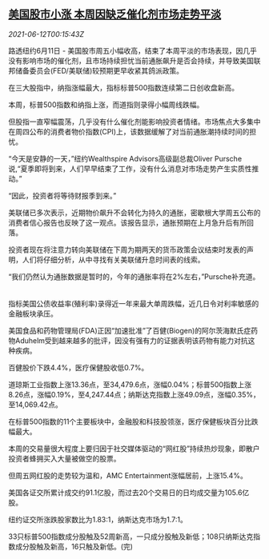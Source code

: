 <!--1623457862000-->
[美国股市小涨 本周因缺乏催化剂市场走势平淡](https://cn.reuters.com/article/us-stock-market-fed-0612-idCNKCS2DO00G)
------

<div><i>2021-06-12T00:15:43Z</i></div><p>路透纽约6月11日 - 美国股市周五小幅收高，结束了本周平淡的市场表现，因几乎没有影响市场的催化剂，且市场持续担忧当前通胀飙升是否会持续，并导致美国联邦储备委员会(FED/美联储)较预期更早收紧其鸽派政策。</p><p>在三大股指中，纳指涨幅最大，指标标普500指数连续第二日创收盘新高。</p><p>本周，标普500指数和纳指上涨，而道指则录得小幅周线跌幅。 　</p><p>但股指一直窄幅震荡，几乎没有什么催化剂能影响投资者情绪。市场焦点大多集中在周四公布的消费者物价指数(CPI)上，该数据缓解了对当前通胀潮持续时间的担忧。</p><p>“今天是安静的一天，”纽约Wealthspire Advisors高级副总裁Oliver Pursche说,“夏季即将到来，人们早早结束了工作，没有什么消息对市场走势产生实质性推动。” 　</p><p>“因此，投资者将等待财报季到来。” 　</p><p>美联储已多次表示，近期物价飙升不会转化为持久的通胀，密歇根大学周五公布的消费者信心报告也反映了这一观点。该报告显示，通胀预期在上月急升后有所回落。 　</p><p>投资者现在将注意力转向美联储在下周为期两天的货币政策会议结束时发表的声明，人们将仔细分析，从中寻找有关美联储升息时间表的线索。 　</p><p>“我们仍然认为通胀数据是暂时的，今年的通胀率将在2%左右，”Pursche补充道。 　</p><p>指标美国公债收益率(殖利率)录得近一年来最大单周跌幅，近几日令对利率敏感的金融板块承压。</p><p>美国食品和药物管理局(FDA)正因“加速批准”了百健(Biogen)的阿尔茨海默氏症药物Aduhelm受到越来越多的批评，因没有强有力的证据表明该药物有能力对抗这种疾病。 　</p><p>百健股价下跌4.4%，医疗保健股收低0.7%。 　</p><p>道琼斯工业指数上涨13.36点，至34,479.6点，涨幅0.04%；标普500指数上涨8.26点，涨幅0.19%，至4,247.44点；纳斯达克指数上涨49.09点，涨幅0.35%，至14,069.42点。 　</p><p>在标普500指数的11个主要板块中，金融股和科技股领涨，医疗保健板块百分比跌幅最大。 　</p><p>本周的交易量很大程度上要归因于社交媒体驱动的“网红股”持续热炒现象，即散户投资者蜂拥买入大量被做空的股票。 　</p><p>但周五网红股的走势较为温和，AMC Entertainment涨幅居前，上涨15.4%。</p><p>美国各证交所累计成交约91.1亿股，而过去20个交易日的日均成交量为105.6亿股。</p><p>纽约证交所涨跌股家数比为1.83:1，纳斯达克市场为1.7:1。</p><p>33只标普500指数成分股触及52周新高，一只成分股触及新低；108只纳斯达克指数成分股触及新高，16只触及新低。(完)</p>
